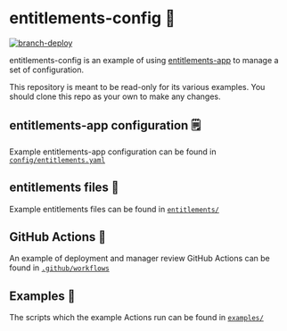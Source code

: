 # entitlements-config 📜

[![branch-deploy](https://github.com/libscie/entitlements-config/actions/workflows/branch-deploy.yml/badge.svg)](https://github.com/libscie/entitlements-config/actions/workflows/branch-deploy.yml)

entitlements-config is an example of using [entitlements-app](https://github.com/github/entitlements-app) to manage a set of configuration.

This repository is meant to be read-only for its various examples. You should clone this repo as your own to make any changes.

## entitlements-app configuration 🗒️

Example entitlements-app configuration can be found in [`config/entitlements.yaml`](config/entitlements.yaml)

## entitlements files 📂

Example entitlements files can be found in [`entitlements/`](entitlements/)

## GitHub Actions 🚀

An example of deployment and manager review GitHub Actions can be found in [`.github/workflows`](.github/workflows)

## Examples 📸

The scripts which the example Actions run can be found in [`examples/`](examples/)
